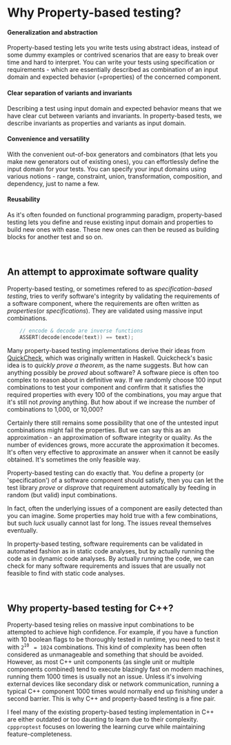 

# Why Property-based testing?

#### Generalization and abstraction

Property-based testing lets you write tests using abstract ideas, instead of some dummy examples or contrived scenarios that are easy to break over time and hard to interpret. You can write your tests using specification or requirements - which are essentially described as combination of an input domain and expected behavior (=properties) of the concerned component.

#### Clear separation of variants and invariants

Describing a test using input domain and expected behavior means that we have clear cut between variants and invariants. In property-based tests, we describe invariants as properties and variants as input domain. 

#### Convenience and versatility

With the convenient out-of-box generators and combinators (that lets you make new generators out of existing ones), you can effortlessly define the input domain for your tests. You can specify your input domains using various notions - range, constraint, union, transformation, composition, and dependency, just to name a few.

#### Reusability

As it's often founded on functional programming paradigm, property-based testing lets you define and reuse existing input domain and properties to build new ones with ease. These new ones can then be reused as building blocks for another test and so on.

&nbsp;

## An attempt to approximate software quality 

Property-based testing, or sometimes refered to as *specification-based testing*, tries to verify software's integrity by validating the requirements of a software component, where the requirements are often written as *properties*(or *specifications*). They are validated using massive input combinations. 

```cpp
    // encode & decode are inverse functions
    ASSERT(decode(encode(text)) == text);
```

Many property-based testing implementations derive their ideas from [QuickCheck](https://en.wikipedia.org/wiki/QuickCheck), which was originally written in Haskell. Quickcheck's basic idea is to *quickly prove a theorem*, as the name suggests. But how can anything possibly be *proved* about software? A software piece is often too complex to reason about in definitive way. If we randomly choose 100 input combinations to test your component and confirm that it satisfies the required properties with every 100 of the combinations, you may argue that it's still not *proving* anything. But how about if we increase the number of combinations to 1,000, or 10,000?

Certainly there still remains some possibility that one of the untested input combinations might fail the properties. But we can say this as an approximation - an approximation of software integrity or quality. As the number of evidences grows, more accurate the approximation it becomes. It's often very effective to approximate an answer when it cannot be easily obtained. It's sometimes the only feasible way.   

Property-based testing can do exactly that. You define a property (or 'specification') of a software component should satisfy, then you can let the test library *prove* or *disprove* that requirement automatically by feeding in random (but valid) input combinations.  

In fact, often the underlying issues of a component are easily detected than you can imagine. Some properties may hold true with a few combinations, but such *luck* usually cannot last for long. The issues reveal themselves eventually.

In property-based testing, software requirements can be validated in automated fashion as in static code analyses, but by actually running the code as in dynamic code analyses. By actually running the code, we can check for many software requirements and issues that are usually not feasible to find with static code analyses.

&nbsp;


## Why property-based testing for C++?

Property-based tesing relies on massive input combinations to be attempted to achieve high confidence. 
For example, if you have a function with 10 boolean flags to be thoroughly tested in runtime, you need to test it with `2`<sup>`10`</sup> ` = 1024` combinations. This kind of complexity has been often considered as unmanageable and something that should be avoided. However, as most C++ unit components (as single unit or multiple components combined) tend to execute blazingly fast on modern machines, running them 1000 times is usually not an issue. Unless it's involving external devices like secondary disk or network communication, running a typical C++ component 1000 times would normally end up finishing under a second barrier. This is why C++ and property-based testing is a fine pair.

I feel many of the existing property-based testing implementation in C++ are either outdated or too daunting to learn due to their complexity.
`cppproptest` focuses on lowering the learning curve while maintaining feature-completeness. 
